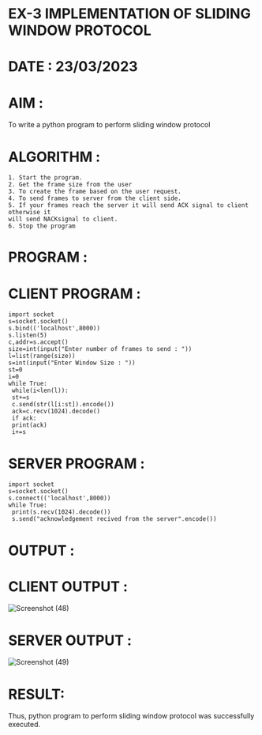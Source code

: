 # EX-3 IMPLEMENTATION OF SLIDING WINDOW PROTOCOL

# DATE : 23/03/2023

# AIM :
To write a python program to perform sliding window protocol

# ALGORITHM :
```
1. Start the program.
2. Get the frame size from the user
3. To create the frame based on the user request.
4. To send frames to server from the client side.
5. If your frames reach the server it will send ACK signal to client otherwise it
will send NACKsignal to client.
6. Stop the program
```
# PROGRAM :
# CLIENT PROGRAM :
```
import socket
s=socket.socket()
s.bind(('localhost',8000))
s.listen(5)
c,addr=s.accept()
size=int(input("Enter number of frames to send : "))
l=list(range(size))
s=int(input("Enter Window Size : "))
st=0
i=0
while True:
 while(i<len(l)):
 st+=s
 c.send(str(l[i:st]).encode())
 ack=c.recv(1024).decode()
 if ack:
 print(ack)
 i+=s

```
# SERVER PROGRAM :
```
import socket
s=socket.socket()
s.connect(('localhost',8000))
while True:
 print(s.recv(1024).decode())
 s.send("acknowledgement recived from the server".encode())

```
# OUTPUT :
# CLIENT OUTPUT :
![Screenshot (48)](https://github.com/ArpanBardhan/EX-3/assets/119405037/2a3c3c0c-d923-4867-8d94-9e5cbd07cec5)

# SERVER OUTPUT :
![Screenshot (49)](https://github.com/ArpanBardhan/EX-3/assets/119405037/eb6a596f-c5f1-4730-89d7-d3a81983a605)


# RESULT:
Thus, python program to perform sliding window protocol was successfully executed.


